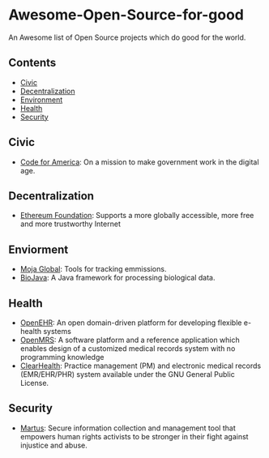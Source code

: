 # Awesome-Open-Source-for-good
An Awesome list of Open Source projects which do good for the world.

## Contents
- [Civic](#civic)
- [Decentralization](#decentralization)
- [Environment](#enviorment)
- [Health](#health)
- [Security](security)

## Civic
- [Code for America](https://www.codeforamerica.org/): On a mission to make government work in the digital age.

## Decentralization
- [Ethereum Foundation](https://www.ethereum.org/foundation): Supports a more globally accessible, more free and more trustworthy Internet

## Enviorment
- [Moja Global](http://moja.global/): Tools for tracking emmissions.
- [BioJava](https://biojava.org/): A Java framework for processing biological data.

## Health
- [OpenEHR](https://openehr.org/): An open domain-driven platform for developing flexible e-health systems
- [OpenMRS](https://openmrs.org): A software platform and a reference application which enables design of a customized medical records system with no programming knowledge
- [ClearHealth](http://clear-health.com/): Practice management (PM) and electronic medical records (EMR/EHR/PHR) system available under the GNU General Public License.

## Security
- [Martus](https://www.martus.org/): Secure information collection and management tool that empowers human rights activists to be stronger in their fight against injustice and abuse. 
